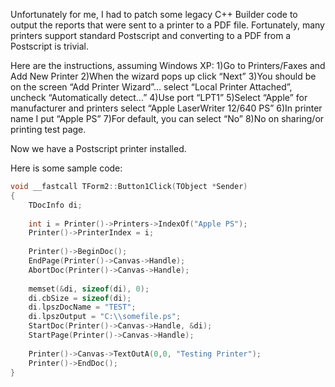 <!--
author: JP Richardson
publish: Wed Jul 27 2011 14:54:55 GMT-0500 (CDT)
status: publish
type: post
link: https://procbits.wordpress.com/2011/07/27/printing-to-a-postscript-file-from-delphic-builder/
tags: Uncategorized
slug: 2011/07/27/printing-to-a-postscript-file-from-delphic-builder
title: Printing to a Postscript File from Delphi/C++ Builder
-->



Unfortunately for me, I had to patch some legacy C++ Builder code to
output the reports that were sent to a printer to a PDF file.
Fortunately, many printers support standard Postscript and converting to
a PDF from a Postscript is trivial.

Here are the instructions, assuming Windows XP: 1)Go to Printers/Faxes
and Add New Printer 2)When the wizard pops up click “Next” 3)You should
be on the screen “Add Printer Wizard”… select “Local Printer Attached”,
uncheck “Automatically detect…” 4)Use port “LPT1” 5)Select “Apple” for
manufacturer and printers select “Apple LaserWriter 12/640 PS” 6)In
printer name I put “Apple PS” 7)For default, you can select “No” 8)No on
sharing/or printing test page.

Now we have a Postscript printer installed.

Here is some sample code:

```cpp
void __fastcall TForm2::Button1Click(TObject *Sender)
{
    TDocInfo di;
 
    int i = Printer()->Printers->IndexOf("Apple PS");
    Printer()->PrinterIndex = i;
 
    Printer()->BeginDoc();
    EndPage(Printer()->Canvas->Handle);
    AbortDoc(Printer()->Canvas->Handle);
 
    memset(&di, sizeof(di), 0);
    di.cbSize = sizeof(di);
    di.lpszDocName = "TEST";
    di.lpszOutput = "C:\\somefile.ps";
    StartDoc(Printer()->Canvas->Handle, &di);
    StartPage(Printer()->Canvas->Handle);
 
    Printer()->Canvas->TextOutA(0,0, "Testing Printer");
    Printer()->EndDoc();
}
```


